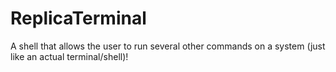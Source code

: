 # ReplicaTerminal
A shell that allows the user to run several other commands on a system (just like an actual terminal/shell)!
